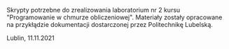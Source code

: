 Skrypty potrzebne do zrealizowania laboratorium nr 2 kursu "Programowanie w chmurze obliczeniowej".
Materiały zostały opracowane na przykłądzie dokumentacji dostarczonej przez Politechnikę Lubelską.

Lublin, 11.11.2021